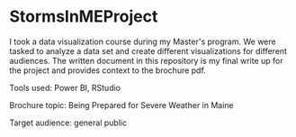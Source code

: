 # StormsInMEProject

I took a data visualization course during my Master's program. We were tasked to analyze a data set and create different visualizations for different audiences. The written document in this repository is my final write up for the project and provides context to the brochure pdf. 

Tools used: Power BI, RStudio

Brochure topic: Being Prepared for Severe Weather in Maine

Target audience: general public 

